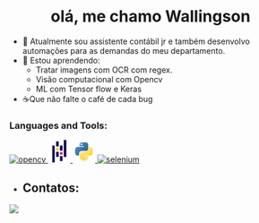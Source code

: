 <h1 align="center">olá, me chamo Wallingson</h1>

- 🔭 Atualmente sou assistente contábil jr e também desenvolvo automações para as demandas do meu departamento.
- 🌱 Estou aprendendo:
  - Tratar imagens com OCR com regex.
  - Visão computacional com Opencv
  - ML com Tensor flow e Keras
- ☕Que não falte o café de cada bug

<h3 align="left">Languages and Tools:</h3>
<p align="left"> <a href="https://opencv.org/" target="_blank" rel="noreferrer"> <img
src="https://www.vectorlogo.zone/logos/opencv/opencv-icon.svg" alt="opencv" width="40" height="40"/> </a> <a href="https://pandas.pydata.org/" target="_blank" rel="noreferrer"> <img
src="https://raw.githubusercontent.com/devicons/devicon/2ae2a900d2f041da66e950e4d48052658d850630/icons/pandas/pandas-original.svg" alt="pandas" width="40" height="40"/> </a> <a href="https://www.python.org" target="_blank" rel="noreferrer"> <img
src="https://raw.githubusercontent.com/devicons/devicon/master/icons/python/python-original.svg" alt="python" width="40" height="40"/> </a> <a href="https://www.selenium.dev" target="_blank" rel="noreferrer"> <img
src="https://raw.githubusercontent.com/detain/svg-logos/780f25886640cef088af994181646db2f6b1a3f8/svg/selenium-logo.svg" alt="selenium" width="40" height="40"/> </a> </p>

- ## Contatos:

<div>
<a href="[https://www.linkedin.com/in/seu-usuário-linkedln-aqui](https://www.linkedin.com/in/wallingson-pereira-47a35a1a9/)" target="_blank"><img loading="lazy" src="https://img.shields.io/badge/-LinkedIn-%230077B5?style=for-the-badge&logo=linkedin&logoColor=white" target="_blank"></a>   
</div>
